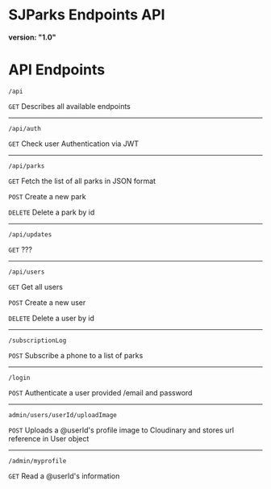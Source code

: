 # SJParks Endpoints API

**version: "1.0"**

# API Endpoints

`/api`

`GET` Describes all available endpoints

---

`/api/auth`

`GET` Check user Authentication via JWT

---

`/api/parks`

`GET` Fetch the list of all parks in JSON format

`POST` Create a new park

`DELETE` Delete a park by id

---

`/api/updates`

`GET` ???

---

`/api/users`

`GET` Get all users

`POST` Create a new user

`DELETE` Delete a user by id

---

`/subscriptionLog`

`POST` Subscribe a phone to a list of parks

---

`/login`

`POST` Authenticate a user provided /email and password

---

`admin/users/userId/uploadImage`

`POST` Uploads a @userId's profile image to Cloudinary and stores url reference in User object

---

`/admin/myprofile`

`GET` Read a @userId's information
